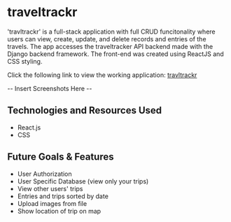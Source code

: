 # traveltrackr

'travltrackr' is a full-stack application with full CRUD funcitonality where users can view, create, update, and delete records and entries of the travels. The app accesses the traveltracker API backend made with the Django backend framework. The front-end was created using ReactJS and CSS styling. 

Click the following link to view the working application:
[travltrackr](#)

-- Insert Screenshots Here --

## Technologies and Resources Used
- React.js
- CSS

## Future Goals & Features
- User Authorization
- User Specific Database (view only your trips)
- View other users' trips
- Entries and trips sorted by date
- Upload images from file
- Show location of trip on map
